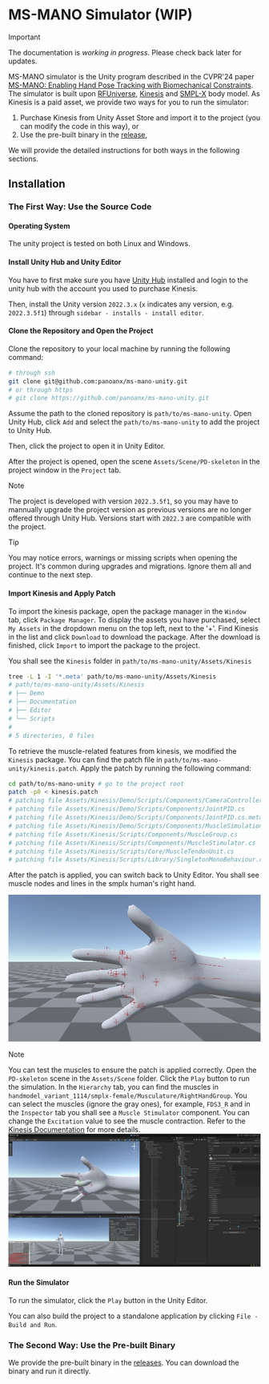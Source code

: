 # MS-MANO Simulator (WIP)

> [!IMPORTANT]
> The documentation is *working in progress*. Please check back later for updates.

MS-MANO simulator is the Unity program described in the CVPR'24 paper [MS-MANO: Enabling Hand Pose Tracking with Biomechanical Constraints](https://ms-mano.robotflow.ai/). The simulator is built upon [RFUniverse](https://github.com/mvig-robotflow/rfuniverse), [Kinesis](https://assetstore.unity.com/packages/tools/physics/kinesis-physical-muscle-model-based-movement-206089) and [SMPL-X](https://smpl-x.is.tue.mpg.de/) body model. As Kinesis is a paid asset, we provide two ways for you to run the simulator:
1. Purchase Kinesis from Unity Asset Store and import it to the project (you can modify the code in this way), or
2. Use the pre-built binary in the [release](https://github.com/panoanx/ms-mano-unity/releases),

We will provide the detailed instructions for both ways in the following sections.


## Installation

### The First Way: Use the Source Code

#### Operating System
The unity project is tested on both Linux and Windows.

#### Install Unity Hub and Unity Editor
You have to first make sure you have [Unity Hub](https://unity3d.com/get-unity/download) installed and login to the unity hub with the account you used to purchase Kinesis. 

Then, install the Unity version `2022.3.x` (`x` indicates any version, e.g. `2022.3.5f1`) through `sidebar - installs - install editor`. 

#### Clone the Repository and Open the Project
Clone the repository to your local machine by running the following command:
```sh
# through ssh
git clone git@github.com:panoanx/ms-mano-unity.git
# or through https
# git clone https://github.com/panoanx/ms-mano-unity.git 
```
Assume the path to the cloned repository is `path/to/ms-mano-unity`. Open Unity Hub, click `Add` and select the `path/to/ms-mano-unity` to add the project to Unity Hub.

Then, click the project to open it in Unity Editor.

After the project is opened, open the scene `Assets/Scene/PD-skeleton` in the project window in the `Project` tab.

> [!NOTE]
> The project is developed with version `2022.3.5f1`, so you may have to mannually upgrade the project version as previous versions are no longer offered through Unity Hub. Versions start with `2022.3` are compatible with the project. 

> [!TIP] 
> You may notice errors, warnings or missing scripts when opening the project. It's common during upgrades and migrations. Ignore them all and continue to the next step.

#### Import Kinesis and Apply Patch

To import the kinesis package, open the package manager in the `Window` tab, click `Package Manager`. 
To display the assets you have purchased, select `My Assets` in the dropdown menu on the top left, next to the '+'. Find Kinesis in the list and click `Download` to download the package. After the download is finished, click `Import` to import the package to the project. 

You shall see the `Kinesis` folder in `path/to/ms-mano-unity/Assets/Kinesis`
```sh
tree -L 1 -I '*.meta' path/to/ms-mano-unity/Assets/Kinesis
# path/to/ms-mano-unity/Assets/Kinesis
# ├── Demo
# ├── Documentation
# ├── Editor
# └── Scripts
#
# 5 directories, 0 files
```

To retrieve the muscle-related features from kinesis, we modified the `Kinesis` package. You can find the patch file in `path/to/ms-mano-unity/kinesis.patch`. 
Apply the patch by running the following command:
```sh
cd path/to/ms-mano-unity # go to the project root
patch -p0 < kinesis.patch
# patching file Assets/Kinesis/Demo/Scripts/Components/CameraController.cs
# patching file Assets/Kinesis/Demo/Scripts/Components/JointPID.cs
# patching file Assets/Kinesis/Demo/Scripts/Components/JointPID.cs.meta
# patching file Assets/Kinesis/Demo/Scripts/Components/MuscleSimulation.cs
# patching file Assets/Kinesis/Scripts/Components/MuscleGroup.cs
# patching file Assets/Kinesis/Scripts/Components/MuscleStimulator.cs
# patching file Assets/Kinesis/Scripts/Core/MuscleTendonUnit.cs
# patching file Assets/Kinesis/Scripts/Library/SingletonMonoBehaviour.cs
```

After the patch is applied, you can switch back to Unity Editor. You shall see muscle nodes and lines in the smplx human's right hand.

![](fig/unity_editor_scene_static.png)

> [!NOTE]
> You can test the muscles to ensure the patch is applied correctly. Open the `PD-skeleton` scene in the `Assets/Scene` folder. Click the `Play` button to run the simulation. In the `Hierarchy` tab, you can find the muscles in `handmodel_variant_1114/smplx-female/Musculature/RightHandGroup`. You can select the muscles (ignore the gray ones), for example, `FDS3_R` and in the `Inspector` tab you shall see a `Muscle Stimulator` component. You can change the `Excitation` value to see the muscle contraction. Refer to the [Kinesis Documentation](https://squeakyspacebar.github.io/kinesis-doc/) for more details.
> ![](fig/play_fds5_r.png)

#### Run the Simulator
To run the simulator, click the `Play` button in the Unity Editor. 

You can also build the project to a standalone application by clicking `File - Build and Run`.


### The Second Way: Use the Pre-built Binary
We provide the pre-built binary in the [releases](https://github.com/panoanx/ms-mano-unity/releases). You can download the binary and run it directly.